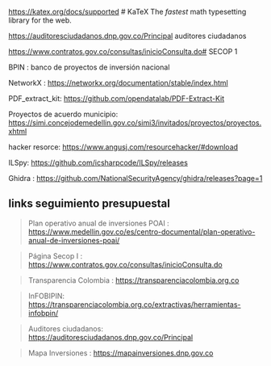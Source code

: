 
https://katex.org/docs/supported # KaTeX The _fastest_ math typesetting library for the web.

https://auditoresciudadanos.dnp.gov.co/Principal auditores ciudadanos

https://www.contratos.gov.co/consultas/inicioConsulta.do# SECOP 1

BPIN : banco de proyectos de inversión nacional

NetworkX : https://networkx.org/documentation/stable/index.html

PDF_extract_kit: https://github.com/opendatalab/PDF-Extract-Kit

Proyectos de acuerdo municipio: https://simi.concejodemedellin.gov.co/simi3/invitados/proyectos/proyectos.xhtml

hacker resorce: https://www.angusj.com/resourcehacker/#download

ILSpy: https://github.com/icsharpcode/ILSpy/releases

Ghidra : https://github.com/NationalSecurityAgency/ghidra/releases?page=1
## links seguimiento presupuestal 

> Plan operativo anual de inversiones POAI : https://www.medellin.gov.co/es/centro-documental/plan-operativo-anual-de-inversiones-poai/

>  Página Secop I : https://www.contratos.gov.co/consultas/inicioConsulta.do

> Transparencia Colombia : https://transparenciacolombia.org.co

> InFOBIPIN: https://transparenciacolombia.org.co/extractivas/herramientas-infobpin/

> Auditores ciudadanos: https://auditoresciudadanos.dnp.gov.co/Principal

> Mapa Inversiones : https://mapainversiones.dnp.gov.co